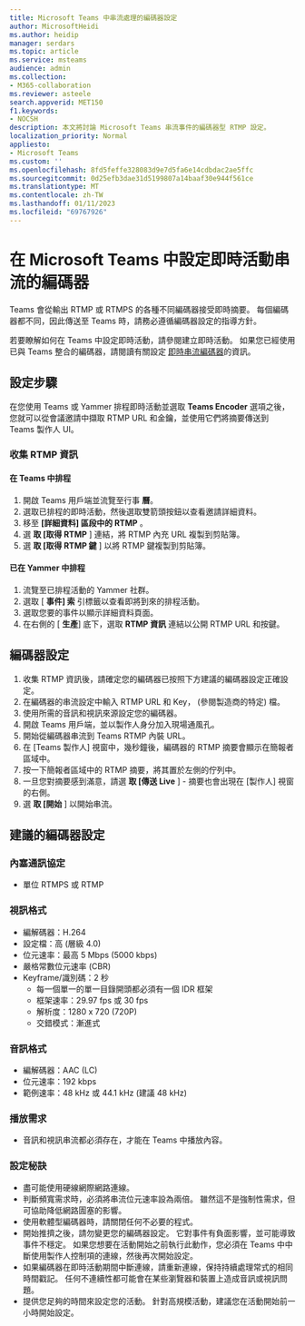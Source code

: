 ```yaml
---
title: Microsoft Teams 中串流處理的編碼器設定
author: MicrosoftHeidi
ms.author: heidip
manager: serdars
ms.topic: article
ms.service: msteams
audience: admin
ms.collection:
- M365-collaboration
ms.reviewer: asteele
search.appverid: MET150
f1.keywords:
- NOCSH
description: 本文將討論 Microsoft Teams 串流事件的編碼器型 RTMP 設定。
localization_priority: Normal
appliesto:
- Microsoft Teams
ms.custom: ''
ms.openlocfilehash: 8fd5feffe328083d9e7d5fa6e14cdbdac2ae5ffc
ms.sourcegitcommit: 0d25efb3dae31d5199807a14baaf30e944f561ce
ms.translationtype: MT
ms.contentlocale: zh-TW
ms.lasthandoff: 01/11/2023
ms.locfileid: "69767926"
---
```

# <a name="configuring-encoders-for-live-event-streaming-in-microsoft-teams"></a>在 Microsoft Teams 中設定即時活動串流的編碼器

Teams 會從輸出 RTMP 或 RTMPS 的各種不同編碼器接受即時摘要。 每個編碼器都不同，因此傳送至 Teams 時，請務必遵循編碼器設定的指導方針。

若要瞭解如何在 Teams 中設定即時活動，請參閱建立即時活動。 如果您已經使用已與 Teams 整合的編碼器，請閱讀有關設定 [即時串流編碼器](teams-encoder-setup.md)的資訊。

## <a name="configuration-steps"></a>設定步驟

在您使用 Teams 或 Yammer 排程即時活動並選取 **Teams Encoder** 選項之後，您就可以從會議邀請中擷取 RTMP URL 和金鑰，並使用它們將摘要傳送到 Teams 製作人 UI。

### <a name="gather-the-rtmp-information"></a>收集 RTMP 資訊

#### <a name="scheduled-in-teams"></a>在 Teams 中排程

1. 開啟 Teams 用戶端並流覽至行事 **曆**。
1. 選取已排程的即時活動，然後選取雙箭頭按鈕以查看邀請詳細資料。
1. 移至 **[詳細資料] 區段中的 RTMP** 。
1. 選 **取 [取得 RTMP** ] 連結，將 RTMP 內充 URL 複製到剪貼簿。
1. 選 **取 [取得 RTMP 鍵** ] 以將 RTMP 鍵複製到剪貼簿。

#### <a name="scheduled-in-yammer"></a>已在 Yammer 中排程

1. 流覽至已排程活動的 Yammer 社群。
1. 選取 [ **事件] 索** 引標籤以查看即將到來的排程活動。
1. 選取您要的事件以顯示詳細資料頁面。
1. 在右側的 [ **生產**] 底下，選取 **RTMP 資訊** 連結以公開 RTMP URL 和按鍵。

## <a name="encoder-setup"></a>編碼器設定

1. 收集 RTMP 資訊後，請確定您的編碼器已按照下方建議的編碼器設定正確設定。
1. 在編碼器的串流設定中輸入 RTMP URL 和 Key， (參閱製造商的特定) 檔。
1. 使用所需的音訊和視訊來源設定您的編碼器。
1. 開啟 Teams 用戶端，並以製作人身分加入現場通風孔。
1. 開始從編碼器串流到 Teams RTMP 內裝 URL。
1. 在 [Teams 製作人] 視窗中，幾秒鐘後，編碼器的 RTMP 摘要會顯示在簡報者區域中。
1. 按一下簡報者區域中的 RTMP 摘要，將其置於左側的佇列中。
1. 一旦您對摘要感到滿意，請選 **取 [傳送 Live** ] - 摘要也會出現在 [製作人] 視窗的右側。
1. 選 **取 [開始** ] 以開始串流。

## <a name="recommended-encoder-settings"></a>建議的編碼器設定

### <a name="ingest-protocols"></a>內塞通訊協定

- 單位 RTMPS 或 RTMP

### <a name="video-format"></a>視訊格式

- 編解碼器：H.264
- 設定檔：高 (層級 4.0) 
- 位元速率：最高 5 Mbps (5000 kbps) 
- 嚴格常數位元速率 (CBR) 
- Keyframe/識別碼：2 秒
  - 每一個單一的單一目錄開頭都必須有一個 IDR 框架
  - 框架速率：29.97 fps 或 30 fps
  - 解析度：1280 x 720 (720P) 
  - 交錯模式：漸進式

### <a name="audio-format"></a>音訊格式

- 編解碼器：AAC (LC) 
- 位元速率：192 kbps
- 範例速率：48 kHz 或 44.1 kHz (建議 48 kHz) 

### <a name="playback-requirements"></a>播放需求

- 音訊和視訊串流都必須存在，才能在 Teams 中播放內容。

### <a name="configuration-tips"></a>設定秘訣

- 盡可能使用硬線網際網路連線。
- 判斷頻寬需求時，必須將串流位元速率設為兩倍。 雖然這不是強制性需求，但可協助降低網路圊塞的影響。
- 使用軟體型編碼器時，請關閉任何不必要的程式。
- 開始推擠之後，請勿變更您的編碼器設定。 它對事件有負面影響，並可能導致事件不穩定。 如果您想要在活動開始之前執行此動作，您必須在 Teams 中中斷使用製作人控制項的連線，然後再次開始設定。
- 如果編碼器在即時活動期間中斷連線，請重新連線，保持持續處理常式的相同時間戳記。 任何不連續性都可能會在某些瀏覽器和裝置上造成音訊或視訊問題。
- 提供您足夠的時間來設定您的活動。 針對高規模活動，建議您在活動開始前一小時開始設定。
